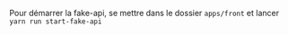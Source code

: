 Pour démarrer la fake-api, se mettre dans le dossier `apps/front` et lancer `yarn run start-fake-api`